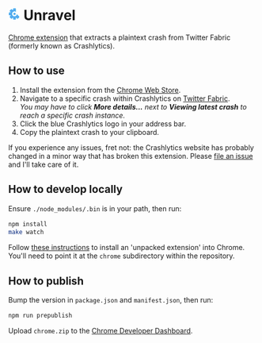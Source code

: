 # ![Icon](/chrome/img/icon-24.png) Unravel

[Chrome extension](https://chrome.google.com/webstore/detail/unravel/opccdmdchkjidmnneegkgglhgigpkopa)
that extracts a plaintext crash from Twitter Fabric (formerly known as
Crashlytics).

## How to use

1. Install the extension from the
   [Chrome Web Store](https://chrome.google.com/webstore/detail/unravel/opccdmdchkjidmnneegkgglhgigpkopa).
2. Navigate to a specific crash within Crashlytics on
   [Twitter Fabric](https://fabric.io).  
   _You may have to click **More details...** next to **Viewing latest crash**
   to reach a specific crash instance._
3. Click the blue Crashlytics logo in your address bar.
4. Copy the plaintext crash to your clipboard.

If you experience any issues, fret not: the Crashlytics website has probably
changed in a minor way that has broken this extension. Please
[file an issue](https://github.com/jamesreggio/unravel/issues/new) and I'll
take care of it.

## How to develop locally

Ensure `./node_modules/.bin` is in your path, then run:

```sh
npm install
make watch
```

Follow [these instructions](https://developer.chrome.com/extensions/getstarted#unpacked)
to install an 'unpacked extension' into Chrome. You'll need to point it at the
`chrome` subdirectory within the repository.

## How to publish

Bump the version in `package.json` and `manifest.json`, then run:

```sh
npm run prepublish
```

Upload `chrome.zip` to the
[Chrome Developer Dashboard](https://chrome.google.com/webstore/developer/dashboard).
